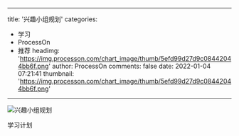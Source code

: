 
---
title: '兴趣小组规划'
categories: 
 - 学习
 - ProcessOn
 - 推荐
headimg: 'https://img.processon.com/chart_image/thumb/5efd99d27d9c08442044bb6f.png'
author: ProcessOn
comments: false
date: 2022-01-04 07:21:41
thumbnail: 'https://img.processon.com/chart_image/thumb/5efd99d27d9c08442044bb6f.png'
---

<div>   
<img class="thumb" alt="兴趣小组规划" src="https://img.processon.com/chart_image/thumb/5efd99d27d9c08442044bb6f.png" referrerpolicy="no-referrer">
<p>学习计划</p>  
</div>
            